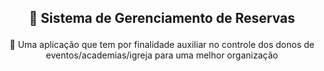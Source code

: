 <h2 align="center">
    <p >🔗 Sistema de Gerenciamento de Reservas</p>
</h2>
<p align="center">🚀 Uma aplicação que tem por finalidade auxiliar no controle dos donos de eventos/academias/igreja para uma melhor organização</p>
